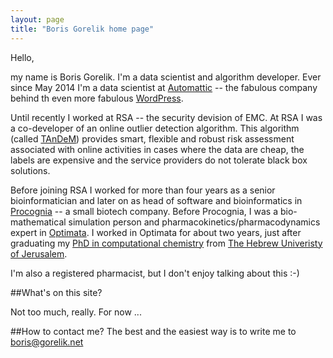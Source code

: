 ```yaml
---
layout: page
title: "Boris Gorelik home page"
---
```


Hello,

my name is Boris Gorelik. I'm a data scientist and algorithm developer. 
Ever since May 2014 I'm a data scientist at [Automattic][a8c] -- the fabulous company behind th even more fabulous [WordPress][wp].

Until recently I worked at  RSA -- the security devision of EMC. At RSA I was a co-developer of an online outlier detection algorithm. This algorithm (called [TAnDeM][tandem]) provides smart, flexible and robust risk assessment associated with online activities in cases where the data are cheap, the labels are expensive and the service providers do not tolerate black box solutions.

Before joining RSA I worked for more than four years as a senior bioinformatician and later on as head of software and bioinformatics in [Procognia][prc] -- a small biotech company. Before Procognia, I was a bio-mathematical simulation person and pharmacokinetics/pharmacodynamics expert in [Optimata][opt]. I worked in Optimata for about two years, just after graduating my [PhD in computational chemistry][thsis] from  [The Hebrew Univeristy of Jerusalem][huji].

I'm also a registered pharmacist, but I don't enjoy talking about this :-)

##What's on this site?

Not too much, really. For now ...

##How to contact me?
The best and the easiest way is to write me to [boris@gorelik.net][mail]

[a8c]: http://automattic.com
[wp]: http://wordpress.org
[tandem]: http://in.bgu.ac.il/en/engn/ise/dmbi2014/Documents/Risk%20assessment%20without%20explicit%20feedback.pdf
[prc]: http://procognia.com
[opt]: http://optimata.com
[thsis]: http://www.slideshare.net/borisgorelik/
[huji]: http://medchem-models.ekmd.huji.ac.il/
[mail]: mailto://boris@gorelik.net